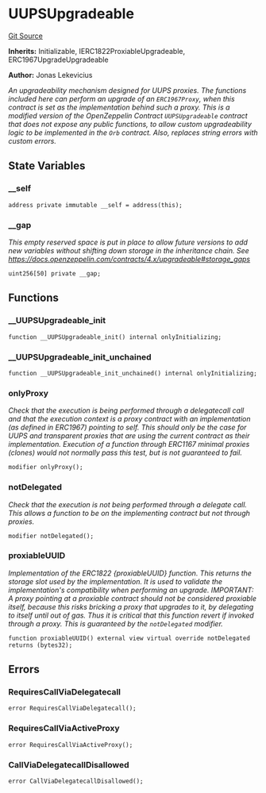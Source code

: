 # UUPSUpgradeable
[Git Source](https://github.com/orbland/orb/blob/ef217489df43f420a76112a53516d27603cf94a8/src/CustomUUPSUpgradeable.sol)

**Inherits:**
Initializable, IERC1822ProxiableUpgradeable, ERC1967UpgradeUpgradeable

**Author:**
Jonas Lekevicius

*An upgradeability mechanism designed for UUPS proxies. The functions included here can perform an upgrade
of an `ERC1967Proxy`, when this contract is set as the implementation behind such a proxy. This is a
modified version of the OpenZeppelin Contract `UUPSUpgradeable` contract that does not expose any public
functions, to allow custom upgradeability logic to be implemented in the `Orb` contract.
Also, replaces string errors with custom errors.*


## State Variables
### __self

```solidity
address private immutable __self = address(this);
```


### __gap
*This empty reserved space is put in place to allow future versions to add new variables without shifting
down storage in the inheritance chain.
See https://docs.openzeppelin.com/contracts/4.x/upgradeable#storage_gaps*


```solidity
uint256[50] private __gap;
```


## Functions
### __UUPSUpgradeable_init


```solidity
function __UUPSUpgradeable_init() internal onlyInitializing;
```

### __UUPSUpgradeable_init_unchained


```solidity
function __UUPSUpgradeable_init_unchained() internal onlyInitializing;
```

### onlyProxy

*Check that the execution is being performed through a delegatecall call and that the execution context is
a proxy contract with an implementation (as defined in ERC1967) pointing to self. This should only be the
case for UUPS and transparent proxies that are using the current contract as their implementation.
Execution of a function through ERC1167 minimal proxies (clones) would not normally pass this test, but is
not guaranteed to fail.*


```solidity
modifier onlyProxy();
```

### notDelegated

*Check that the execution is not being performed through a delegate call. This allows a function to be
on the implementing contract but not through proxies.*


```solidity
modifier notDelegated();
```

### proxiableUUID

*Implementation of the ERC1822 {proxiableUUID} function. This returns the storage slot used by the
implementation. It is used to validate the implementation's compatibility when performing an upgrade.
IMPORTANT: A proxy pointing at a proxiable contract should not be considered proxiable itself, because
this risks bricking a proxy that upgrades to it, by delegating to itself until out of gas. Thus it is
critical that this function revert if invoked through a proxy. This is guaranteed by the `notDelegated`
modifier.*


```solidity
function proxiableUUID() external view virtual override notDelegated returns (bytes32);
```

## Errors
### RequiresCallViaDelegatecall

```solidity
error RequiresCallViaDelegatecall();
```

### RequiresCallViaActiveProxy

```solidity
error RequiresCallViaActiveProxy();
```

### CallViaDelegatecallDisallowed

```solidity
error CallViaDelegatecallDisallowed();
```

